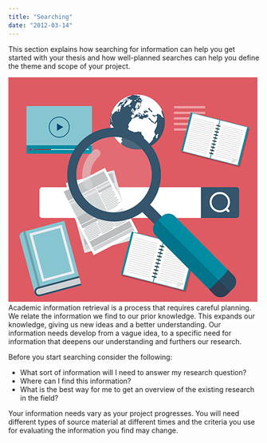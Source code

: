 ```yaml
---
title: "Searching"
date: "2012-03-14"
---
```


This section explains how searching for information can help you get started with your thesis and how well-planned searches can help you define the theme and scope of your project.

![soking](../images/illustrasjoner_sok_500x450.png) Academic information retrieval is a process that requires careful planning. We relate the information we find to our prior knowledge. This expands our knowledge, giving us new ideas and a better understanding. Our information needs develop from a vague idea, to a specific need for information that deepens our understanding and furthers our research.

Before you start searching consider the following:

- What sort of information will I need to answer my research question?
- Where can I find this information?
- What is the best way for me to get an overview of the existing research in the field?

Your information needs vary as your project progresses. You will need different types of source material at different times and the criteria you use for evaluating the information you find may change.
